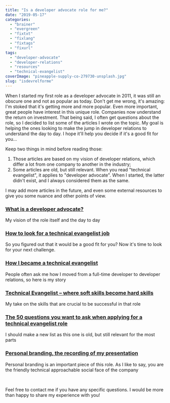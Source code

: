 ```yaml
---
title: "Is a developer advocate role for me?"
date: "2019-05-17"
categories: 
  - "brainer"
  - "evergreen"
  - "fixtxt"
  - "fixlang"
  - "fixtags"
  - "fixurl"
tags: 
  - "developer-advocate"
  - "developer-relations"
  - "resources"
  - "technical-evangelist"
coverImage: "pineapple-supply-co-279730-unsplash.jpg"
slug: "isdevrelforme"
---
```


When I started my first role as a developer advocate in 2011, it was still an obscure one and not as popular as today. Don't get me wrong, it's amazing: I'm stoked that it's getting more and more popular. Even more important, great people have interest in this unique role. Companies now understand the return on investment. That being said, I often get questions about the role, so I decided to list some of the articles I wrote on the topic. My goal is helping the ones looking to make the jump in developer relations to understand the day to day. I hope it'll help you decide if it's a good fit for you...

Keep two things in mind before reading those:

1. Those articles are based on my vision of developer relations, which differ a lot from one company to another in the industry;
2. Some articles are old, but still relevant. When you read "technical evangelist", it applies to "developer advocate". When I started, the latter didn't exist, and I always considered them as the same.

I may add more articles in the future, and even some external resources to give you some nuance and other points of view.

### [What is a developer advocate?](https://fred.dev/developeradvocate/)

My vision of the role itself and the day to day

### [How to look for a technical evangelist job](https://fred.dev/how-to-look-for-a-technical-evangelist-job/)

So you figured out that it would be a good fit for you? Now it's time to look for your next challenge.

### [How I became a technical evangelist](https://fred.dev/how-i-became-a-technical-evangelist/)

People often ask me how I moved from a full-time developer to developer relations, so here is my story

### [Technical Evangelist – where soft skills become hard skills](https://fred.dev/softskills/)

My take on the skills that are crucial to be successful in that role

### [The 50 questions you want to ask when applying for a technical evangelist role](https://fred.dev/50questions/)

I should make a new list as this one is old, but still relevant for the most parts

### [Personal branding, the recording of my presentation](https://fred.dev/kws-personalbranding/)

Personal branding is an important piece of this role. As I like to say, you are the friendly technical approachable social face of the company

 

Feel free to contact me if you have any specific questions. I would be more than happy to share my experience with you!
